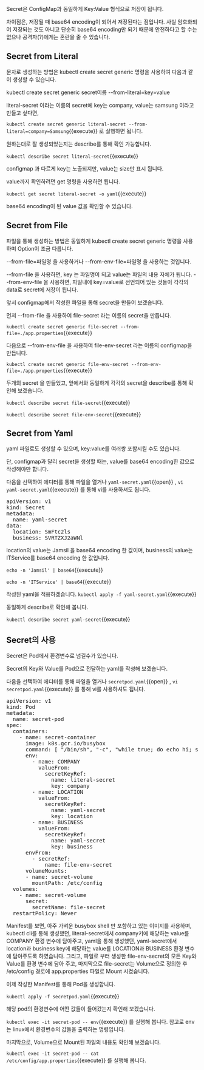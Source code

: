 Secret은 ConfigMap과 동일하게 Key:Value 형식으로 저장이 됩니다.

차이점은, 저장될 때 base64 encoding이 되어서 저장된다는 점입니다. 사실 암호화되어 저장되는 것도 아니고 단순히 base64 encoding만 되기 때문에 안전하다고 할 수는 없으나 공격자(?)에게는 혼란을 줄 수 있습니다.

## Secret from Literal

문자로 생성하는 방법은 kubectl create secret generic 명령을 사용하여 다음과 같이 생성할 수 있습니다.

kubectl create secret generic secret이름 --from-literal=key=value

literal-secret 이라는 이름의 secret에 key는 company, value는 samsung 이라고 만들고 싶다면,

`kubectl create secret generic literal-secret --from-literal=company=Samsung`{{execute}} 로 실행하면 됩니다.

원하는대로 잘 생성되었는지는 describe를 통해 확인 가능합니다.

`kubectl describe secret literal-secret`{{execute}}

configmap 과 다르게 key는 노출되지만, value는 size만 표시 됩니다.

value까지 확인하려면 get 명령을 사용하면 됩니다.

`kubectl get secret literal-secret -o yaml`{{execute}}

base64 encoding이 된 value 값을 확인할 수 있습니다.

## Secret from File

파일을 통해 생성하는 방법은 동일하게 kubectl create secret generic 명령을 사용하며 Option이 조금 다릅니다.

--from-file=파일명 을 사용하거나 --from-env-file=파일명 을 사용하는 것입니다.

--from-file 을 사용하면, key 는 파일명이 되고 value는 파일의 내용 자체가 됩니다.
--from-env-file 을 사용하면, 파일내에 key=value로 선언되어 있는 것들이 각각의 data로 secret에 저장이 됩니다.

앞서 configmap에서 작성한 파일을 통해 secret을 만들어 보겠습니다.

먼저 --from-file 을 사용하여 file-secret 라는 이름의 secret을 만듭니다.

`kubectl create secret generic file-secret --from-file=./app.properties`{{execute}}

다음으로 --from-env-file 을 사용하여 file-env-secret 라는 이름의 configmap을 만듭니다.

`kubectl create secret generic file-env-secret --from-env-file=./app.properties`{{execute}}

두개의 secret 을 만들었고, 앞에서와 동일하게 각각의 secret을 describe를 통해 확인해 보겠습니다.

`kubectl describe secret file-secret`{{execute}}

`kubectl describe secret file-env-secret`{{execute}}

## Secret from Yaml

yaml 파일로도 생성할 수 있으며, key:value를 여러쌍 포함시킬 수도 있습니다.

단, configmap과 달리 secret을 생성할 때는, value를 base64 encoding한 값으로 작성해야만 합니다.

다음을 선택하여 에디터를 통해 파일을 열거나 `yaml-secret.yaml`{{open}} , `vi yaml-secret.yaml`{{execute}} 를 통해 vi를 사용하셔도 됩니다.

<pre class="file" data-filename="yaml-secret.yaml" data-target="replace">apiVersion: v1
kind: Secret
metadata:
  name: yaml-secret
data:
  location: SmFtc2ls
  business: SVRTZXJ2aWNl
</pre>

location의 value는 Jamsil 을 base64 encoding 한 값이며, business의 value는 ITService를 base64 encoding 한 값입니다.

`echo -n 'Jamsil' | base64`{{execute}}

`echo -n 'ITService' | base64`{{execute}}

작성된 yaml을 적용하겠습니다.
`kubectl apply -f yaml-secret.yaml`{{execute}}

동일하게 describe로 확인해 봅니다.

`kubectl describe secret yaml-secret`{{execute}}

## Secret의 사용

Secret은 Pod에서 환경변수로 넘길수가 있습니다.

Secret의 Key와 Value를 Pod으로 전달하는 yaml를 작성해 보겠습니다.

다음을 선택하여 에디터를 통해 파일을 열거나 `secretpod.yaml`{{open}} , `vi secretpod.yaml`{{execute}} 를 통해 vi를 사용하셔도 됩니다.

<pre class="file" data-filename="secretpod.yaml" data-target="replace">apiVersion: v1
kind: Pod
metadata:
  name: secret-pod
spec:
  containers:
    - name: secret-container
      image: k8s.gcr.io/busybox
      command: [ "/bin/sh", "-c", "while true; do echo hi; sleep 10; done" ]
      env:
        - name: COMPANY
          valueFrom:
            secretKeyRef:
              name: literal-secret
              key: company
        - name: LOCATION
          valueFrom:
            secretKeyRef:
              name: yaml-secret
              key: location
        - name: BUSINESS
          valueFrom:
            secretKeyRef:
              name: yaml-secret
              key: business
      envFrom:
        - secretRef:
            name: file-env-secret
      volumeMounts:
      - name: secret-volume
        mountPath: /etc/config
  volumes:
    - name: secret-volume
      secret:
        secretName: file-secret
  restartPolicy: Never
</pre>

Manifest를 보면, 아주 가벼운 busybox shell 만 포함하고 있는 이미지를 사용하며, kubectl cli를 통해 생성했던, literal-secret에서 company키에 해당하는 value를 COMPANY 환경 변수에 담아주고, yaml을 통해 생성했던, yaml-secret에서 location과 business key에 해당하는 value를 LOCATION과 BUSINESS 환경 변수에 담아주도록 하였습니다.
그리고, 파일로 부터 생성한 file-env-secret의 모든 Key와 Value를 환경 변수에 담아 주고, 마지막으로 file-secret는 Volume으로 정의한 후 /etc/config 경로에 app.properties 파일로 Mount 시켰습니다.

이제 작성한 Manifest를 통해 Pod을 생성합니다.

`kubectl apply -f secretpod.yaml`{{execute}}

해당 pod의 환경변수에 어떤 값들이 들어갔는지 확인해 보겠습니다.

`kubectl exec -it secret-pod -- env`{{execute}} 를 실행해 봅니다. 참고로 env는 linux에서 환경변수의 값들을 출력하는 명령입니다.

마지막으로, Volume으로 Mount된 파일의 내용도 확인해 보겠습니다.

`kubectl exec -it secret-pod -- cat /etc/config/app.properties`{{execute}} 를 실행해 봅니다.
